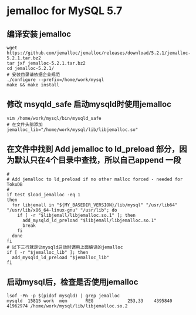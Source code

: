 # jemalloc for MySQL 5.7

## 编译安装 jemalloc

```shell
wget https://github.com/jemalloc/jemalloc/releases/download/5.2.1/jemalloc-5.2.1.tar.bz2
tar jxf jemalloc-5.2.1.tar.bz2
cd jemalloc-5.2.1/
# 安装目录请依据企业规范
./configure --prefix=/home/work/mysql
make && make install
```

## 修改 msyqld_safe 启动mysqld时使用jemalloc

```shell
vim /home/work/mysql/bin/mysqld_safe
# 在文件头部添加
jemalloc_lib="/home/work/mysql/lib/libjemalloc.so"
```

## 在文件中找到 Add jemalloc to ld_preload 部分，因为默认只在4个目录中查找，所以自己append 一段

```shell
#
# Add jemalloc to ld_preload if no other malloc forced - needed for TokuDB
#
if test $load_jemalloc -eq 1
then
  for libjemall in "${MY_BASEDIR_VERSION}/lib/mysql" "/usr/lib64" "/usr/lib/x86_64-linux-gnu" "/usr/lib"; do
    if [ -r "$libjemall/libjemalloc.so.1" ]; then
      add_mysqld_ld_preload "$libjemall/libjemalloc.so.1"
      break
    fi
  done
fi
# 以下三行就是让mysqld启动时调用上面编译的jemalloc
if [ -r "$jemalloc_lib" ]; then
  add_mysqld_ld_preload "$jemalloc_lib"
fi
```

## 启动mysql后，检查是否使用jemalloc

```shell
lsof -Pn -p $(pidof mysqld) | grep jemalloc
mysqld  15815 work  mem       REG             253,33    4395840 41962974 /home/work/mysql/lib/libjemalloc.so.2
```
